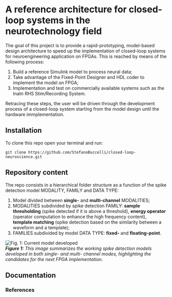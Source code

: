 # A reference architecture for closed-loop systems in the neurotechnology field

The goal of this project is to provide a rapid-prototyping, model-based design architecture to speed up the implementation of closed-loop systems for neuroengineering application on FPGAs. This is reached by means of the following process:

1.  Build a reference Simulink model to process neural data;
2.  Take advantage of the Fixed-Point Designer and HDL coder to implement the model on FPGA;
3.	Implementation and test on commercially available systems such as the Inatn RHS Stim/Recording System.

Retracing these steps, the user will be driven through the development process of a closed-loop system starting from the model design until the hardware immplementation.


## Installation

To clone this repo open your terminal and run:

`git clone https://github.com/StefanoBuccelli/closed-loop-neuroscience.git`


## Repository content

The repo consists in a hierarchical folder structure as a function of the spike detection model MODALITY, FAMILY and DATA TYPE:

1.  Model divided between **single-** and **multi-channel** MODALITIES;
2.  MODALITIES subdivided by spike detection FAMILY: **sample thresholding** (spike detected if it is above a threshold), **energy operator** (operator computation to enhance the high frequency content), **template matching** (spike detection based on the similarity between a waveform and a template);
3.  FAMILIES subdivided by model DATA TYPE: **fixed-** and **floating-point**.

![Fig. 1: Current model developed](doc/Images/filter_tab.PNG)  
_**Figure 1:** This image summarizes the working spike detection models developed in both single- and multi- channel modes, highlighting the candidates for the next FPGA implementation._






## Documentation


### References
